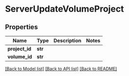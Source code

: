 # ServerUpdateVolumeProject

## Properties
Name | Type | Description | Notes
------------ | ------------- | ------------- | -------------
**project_id** | **str** |  | 
**volume_id** | **str** |  | 

[[Back to Model list]](../README.md#documentation-for-models) [[Back to API list]](../README.md#documentation-for-api-endpoints) [[Back to README]](../README.md)

